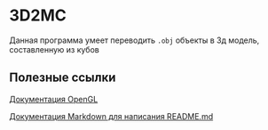 # 3D2MC

Данная программа умеет переводить `.obj` объекты в 3д модель, составленную из кубов

## Полезные ссылки

[Документация OpenGL](https://docs.gl/)

[Документация Markdown для написания README.md](https://ru.wikipedia.org/wiki/Markdown)
